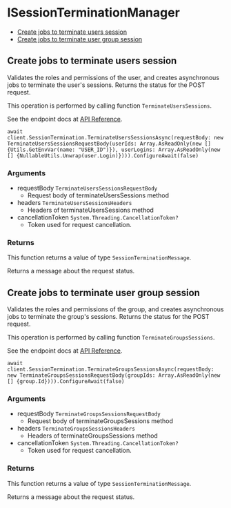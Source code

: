 # ISessionTerminationManager


- [Create jobs to terminate users session](#create-jobs-to-terminate-users-session)
- [Create jobs to terminate user group session](#create-jobs-to-terminate-user-group-session)

## Create jobs to terminate users session

Validates the roles and permissions of the user,
and creates asynchronous jobs
to terminate the user's sessions.
Returns the status for the POST request.

This operation is performed by calling function `TerminateUsersSessions`.

See the endpoint docs at
[API Reference](https://developer.box.com/reference/post-users-terminate-sessions/).

<!-- sample post_users_terminate_sessions -->
```
await client.SessionTermination.TerminateUsersSessionsAsync(requestBody: new TerminateUsersSessionsRequestBody(userIds: Array.AsReadOnly(new [] {Utils.GetEnvVar(name: "USER_ID")}), userLogins: Array.AsReadOnly(new [] {NullableUtils.Unwrap(user.Login)}))).ConfigureAwait(false)
```

### Arguments

- requestBody `TerminateUsersSessionsRequestBody`
  - Request body of terminateUsersSessions method
- headers `TerminateUsersSessionsHeaders`
  - Headers of terminateUsersSessions method
- cancellationToken `System.Threading.CancellationToken?`
  - Token used for request cancellation.


### Returns

This function returns a value of type `SessionTerminationMessage`.

Returns a message about the request status.


## Create jobs to terminate user group session

Validates the roles and permissions of the group,
and creates asynchronous jobs
to terminate the group's sessions.
Returns the status for the POST request.

This operation is performed by calling function `TerminateGroupsSessions`.

See the endpoint docs at
[API Reference](https://developer.box.com/reference/post-groups-terminate-sessions/).

<!-- sample post_groups_terminate_sessions -->
```
await client.SessionTermination.TerminateGroupsSessionsAsync(requestBody: new TerminateGroupsSessionsRequestBody(groupIds: Array.AsReadOnly(new [] {group.Id}))).ConfigureAwait(false)
```

### Arguments

- requestBody `TerminateGroupsSessionsRequestBody`
  - Request body of terminateGroupsSessions method
- headers `TerminateGroupsSessionsHeaders`
  - Headers of terminateGroupsSessions method
- cancellationToken `System.Threading.CancellationToken?`
  - Token used for request cancellation.


### Returns

This function returns a value of type `SessionTerminationMessage`.

Returns a message about the request status.


